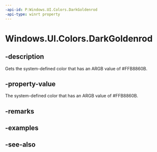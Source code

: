 ```yaml
---
-api-id: P:Windows.UI.Colors.DarkGoldenrod
-api-type: winrt property
---
```


<!-- Property syntax
public Windows.UI.Color DarkGoldenrod { get; }
-->

# Windows.UI.Colors.DarkGoldenrod

## -description

Gets the system-defined color that has an ARGB value of #FFB8860B.



## -property-value

The system-defined color that has an ARGB value of #FFB8860B.

## -remarks

## -examples

## -see-also
